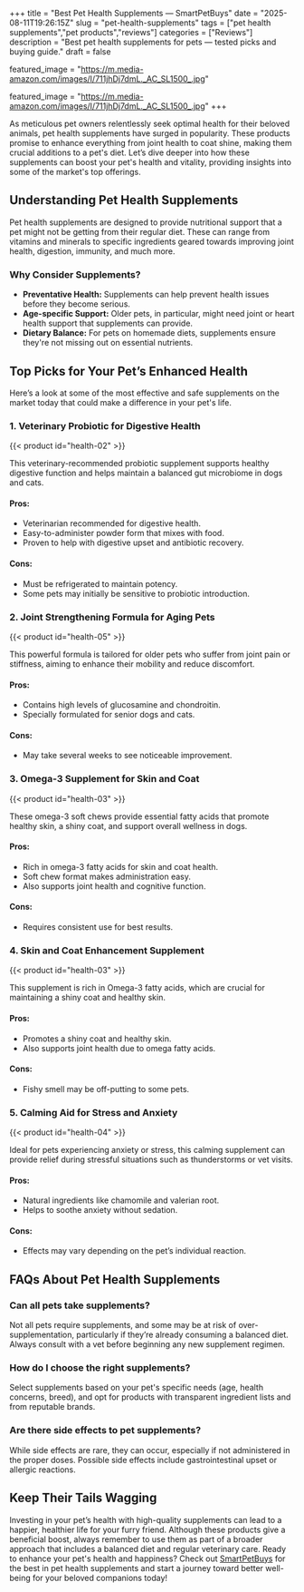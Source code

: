+++
title = "Best Pet Health Supplements — SmartPetBuys"
date = "2025-08-11T19:26:15Z"
slug = "pet-health-supplements"
tags = ["pet health supplements","pet products","reviews"]
categories = ["Reviews"]
description = "Best pet health supplements for pets — tested picks and buying guide."
draft = false

featured_image = "https://m.media-amazon.com/images/I/711jhDj7dmL._AC_SL1500_.jpg"

featured_image = "https://m.media-amazon.com/images/I/711jhDj7dmL._AC_SL1500_.jpg"
+++

As meticulous pet owners relentlessly seek optimal health for their beloved animals, pet health supplements have surged in popularity. These products promise to enhance everything from joint health to coat shine, making them crucial additions to a pet's diet. Let’s dive deeper into how these supplements can boost your pet's health and vitality, providing insights into some of the market's top offerings.

## Understanding Pet Health Supplements

Pet health supplements are designed to provide nutritional support that a pet might not be getting from their regular diet. These can range from vitamins and minerals to specific ingredients geared towards improving joint health, digestion, immunity, and much more. 

### Why Consider Supplements?

- **Preventative Health:** Supplements can help prevent health issues before they become serious.
- **Age-specific Support:** Older pets, in particular, might need joint or heart health support that supplements can provide.
- **Dietary Balance:** For pets on homemade diets, supplements ensure they're not missing out on essential nutrients.

## Top Picks for Your Pet’s Enhanced Health

Here’s a look at some of the most effective and safe supplements on the market today that could make a difference in your pet's life.

### 1. Veterinary Probiotic for Digestive Health
{{< product id="health-02" >}}

This veterinary-recommended probiotic supplement supports healthy digestive function and helps maintain a balanced gut microbiome in dogs and cats.

#### Pros:
- Veterinarian recommended for digestive health.
- Easy-to-administer powder form that mixes with food.
- Proven to help with digestive upset and antibiotic recovery.

#### Cons:
- Must be refrigerated to maintain potency.
- Some pets may initially be sensitive to probiotic introduction.

### 2. Joint Strengthening Formula for Aging Pets
{{< product id="health-05" >}}

This powerful formula is tailored for older pets who suffer from joint pain or stiffness, aiming to enhance their mobility and reduce discomfort.

#### Pros:
- Contains high levels of glucosamine and chondroitin.
- Specially formulated for senior dogs and cats.

#### Cons:
- May take several weeks to see noticeable improvement.

### 3. Omega-3 Supplement for Skin and Coat
{{< product id="health-03" >}}

These omega-3 soft chews provide essential fatty acids that promote healthy skin, a shiny coat, and support overall wellness in dogs.

#### Pros:
- Rich in omega-3 fatty acids for skin and coat health.
- Soft chew format makes administration easy.
- Also supports joint health and cognitive function.

#### Cons:
- Requires consistent use for best results.

### 4. Skin and Coat Enhancement Supplement
{{< product id="health-03" >}}

This supplement is rich in Omega-3 fatty acids, which are crucial for maintaining a shiny coat and healthy skin.

#### Pros:
- Promotes a shiny coat and healthy skin.
- Also supports joint health due to omega fatty acids.

#### Cons:
- Fishy smell may be off-putting to some pets.

### 5. Calming Aid for Stress and Anxiety
{{< product id="health-04" >}}

Ideal for pets experiencing anxiety or stress, this calming supplement can provide relief during stressful situations such as thunderstorms or vet visits.

#### Pros:
- Natural ingredients like chamomile and valerian root.
- Helps to soothe anxiety without sedation.

#### Cons:
- Effects may vary depending on the pet’s individual reaction.

## FAQs About Pet Health Supplements

### Can all pets take supplements?
Not all pets require supplements, and some may be at risk of over-supplementation, particularly if they’re already consuming a balanced diet. Always consult with a vet before beginning any new supplement regimen.

### How do I choose the right supplements?
Select supplements based on your pet's specific needs (age, health concerns, breed), and opt for products with transparent ingredient lists and from reputable brands.

### Are there side effects to pet supplements?
While side effects are rare, they can occur, especially if not administered in the proper doses. Possible side effects include gastrointestinal upset or allergic reactions.

## Keep Their Tails Wagging

Investing in your pet’s health with high-quality supplements can lead to a happier, healthier life for your furry friend. Although these products give a beneficial boost, always remember to use them as part of a broader approach that includes a balanced diet and regular veterinary care. Ready to enhance your pet's health and happiness? Check out [SmartPetBuys](#) for the best in pet health supplements and start a journey toward better well-being for your beloved companions today!
